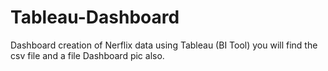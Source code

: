 # Tableau-Dashboard
Dashboard creation of Nerflix data using Tableau (BI Tool)
you will find the csv file and a file Dashboard pic also.
